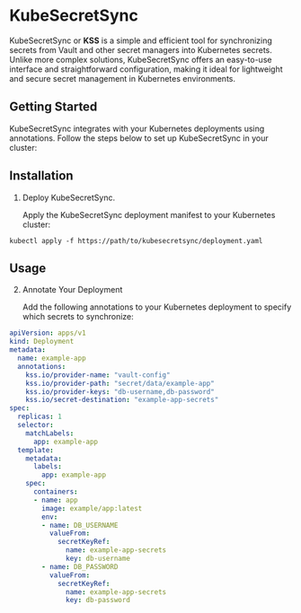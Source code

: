 # KubeSecretSync

KubeSecretSync or **KSS** is a simple and efficient tool for synchronizing secrets from Vault and other secret managers into Kubernetes secrets. Unlike more complex solutions, KubeSecretSync offers an easy-to-use interface and straightforward configuration, making it ideal for lightweight and secure secret management in Kubernetes environments.

## Getting Started

KubeSecretSync integrates with your Kubernetes deployments using annotations. Follow the steps below to set up KubeSecretSync in your cluster:

## Installation

1. Deploy KubeSecretSync.

    Apply the KubeSecretSync deployment manifest to your Kubernetes cluster:

```
kubectl apply -f https://path/to/kubesecretsync/deployment.yaml
```

## Usage

2. Annotate Your Deployment

    Add the following annotations to your Kubernetes deployment to specify which secrets to synchronize:

```yaml
apiVersion: apps/v1
kind: Deployment
metadata:
  name: example-app
  annotations:
    kss.io/provider-name: "vault-config"
    kss.io/provider-path: "secret/data/example-app"
    kss.io/provider-keys: "db-username,db-password"
    kss.io/secret-destination: "example-app-secrets"
spec:
  replicas: 1
  selector:
    matchLabels:
      app: example-app
  template:
    metadata:
      labels:
        app: example-app
    spec:
      containers:
      - name: app
        image: example/app:latest
        env:
        - name: DB_USERNAME
          valueFrom:
            secretKeyRef:
              name: example-app-secrets
              key: db-username
        - name: DB_PASSWORD
          valueFrom:
            secretKeyRef:
              name: example-app-secrets
              key: db-password
```

